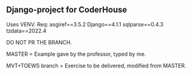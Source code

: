 ## Django-project for CoderHouse

Uses VENV. Req:
asgiref==3.5.2
Django==4.1.1
sqlparse==0.4.3
tzdata==2022.4

DO NOT PR THE BRANCH.

MASTER = Example gave by the professor, typed by me.

MVT+TOEWS branch = Exercise to be delivered, modified from MASTER.

